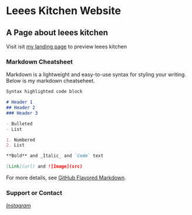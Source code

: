 # Leees Kitchen Website
## A Page about leees kitchen

Visit isit [my landing page](https://leeeskitchen.com) to preview leees kitchen

### Markdown Cheatsheet

Markdown is a lightweight and easy-to-use syntax for styling your writing. Below is my markdown cheatseheet. 

```markdown
Syntax highlighted code block

# Header 1
## Header 2
### Header 3

- Bulleted
- List

1. Numbered
2. List

**Bold** and _Italic_ and `Code` text

[Link](url) and ![Image](src)
```

For more details, see [GitHub Flavored Markdown](https://guides.github.com/features/mastering-markdown/).

### Support or Contact
 _[Instagram](https://www.instagram.com/leees_kitchen/)_ 

